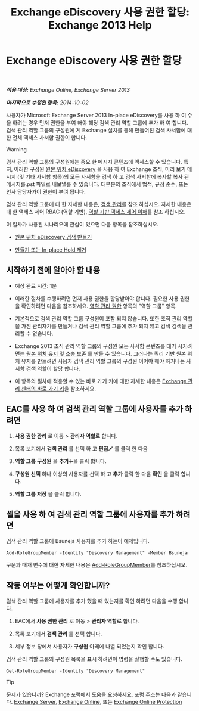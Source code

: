 ﻿---
title: 'Exchange eDiscovery 사용 권한 할당: Exchange 2013 Help'
TOCTitle: Exchange eDiscovery 사용 권한 할당
ms:assetid: 729e09d8-614b-431f-ae04-ae41fb4c628e
ms:mtpsurl: https://technet.microsoft.com/ko-kr/library/Dd298059(v=EXCHG.150)
ms:contentKeyID: 50483420
ms.date: 05/22/2018
mtps_version: v=EXCHG.150
ms.translationtype: MT
---

# Exchange eDiscovery 사용 권한 할당

 

_**적용 대상:** Exchange Online, Exchange Server 2013_

_**마지막으로 수정된 항목:** 2014-10-02_

사용자가 Microsoft Exchange Server 2013 In-place eDiscovery를 사용 하 여 수을 하려는 경우 먼저 권한을 부여 해야 해당 검색 관리 역할 그룹에 추가 하 여 합니다. 검색 관리 역할 그룹의 구성원에 게 Exchange 설치를 통해 만들어진 검색 사서함에 대 한 전체 액세스 사서함 권한이 합니다.


> [!WARNING]
> 검색 관리 역할 그룹의 구성원에는 중요 한 메시지 콘텐츠에 액세스할 수 있습니다. 특히, 이러한 구성원 <A href="in-place-ediscovery-exchange-2013-help.md">원본 위치 eDiscovery</A> 을 사용 하 여 Exchange 조직, 미리 보기 메시지 (및 기타 사서함 항목)의 모든 사서함을 검색 하 고 검색 사서함에 복사할 복사 된 메시지를.pst 파일로 내보낼를 수 있습니다. 대부분의 조직에서 법적, 규정 준수, 또는 인사 담당자가이 권한이 부여 됩니다.<BR>



검색 관리 역할 그룹에 대 한 자세한 내용은, [검색 관리](discovery-management-exchange-2013-help.md)를 참조 하십시오. 자세한 내용은 대 한 액세스 제어 RBAC (역할 기반), [역할 기반 액세스 제어 이해](understanding-role-based-access-control-exchange-2013-help.md)를 참조 하십시오.

이 절차가 사용된 시나리오에 관심이 있으면 다음 항목을 참조하십시오.

  - [원본 위치 eDiscovery 검색 만들기](create-an-in-place-ediscovery-search-exchange-2013-help.md)

  - [만들기 또는 In-place Hold 제거](create-or-remove-an-in-place-hold-exchange-2013-help.md)

## 시작하기 전에 알아야 할 내용

  - 예상 완료 시간: 1분

  - 이러한 절차를 수행하려면 먼저 사용 권한을 할당받아야 합니다. 필요한 사용 권한을 확인하려면 다음을 참조하세요. [역할 관리 권한](role-management-permissions-exchange-2013-help.md) 항목의 "역할 그룹" 항목.

  - 기본적으로 검색 관리 역할 그룹 구성원이 포함 되지 않습니다. 또한 조직 관리 역할을 가진 관리자가를 만들거나 검색 관리 역할 그룹에 추가 되지 않고 검색 검색을 관리할 수 없습니다.

  - Exchange 2013 조직 관리 역할 그룹의 구성원 모든 사서함 콘텐츠를 대기 시키려면는 [원본 위치 유지 및 소송 보존](in-place-hold-and-litigation-hold-exchange-2013-help.md) 를 만들 수 있습니다. 그러나는 쿼리 기반 원본 위치 유지를 만들려면 사용자 검색 관리 역할 그룹의 구성원 이어야 해야 하거나는 사서함 검색 역할이 할당 합니다.

  - 이 항목의 절차에 적용할 수 있는 바로 가기 키에 대한 자세한 내용은 [Exchange 관리 센터의 바로 가기 키](keyboard-shortcuts-in-the-exchange-admin-center-exchange-online-protection-help.md)을 참조하세요.

## EAC를 사용 하 여 검색 관리 역할 그룹에 사용자를 추가 하려면

1.  **사용 권한 관리** 로 이동 \> **관리자 역할로** 합니다.

2.  목록 보기에서 **검색 관리** 를 선택 하 고 **편집**![편집 아이콘](images/JJ218640.6f53ccb2-1f13-4c02-bea0-30690e6ea71d(EXCHG.150).gif "편집 아이콘") 를 클릭 한 다음

3.  **역할 그룹** **구성원** 을 **추가**![아이콘 추가](images/JJ218640.c1e75329-d6d7-4073-a27d-498590bbb558(EXCHG.150).gif "아이콘 추가")을 클릭 합니다.

4.  **구성원 선택** 하나 이상의 사용자를 선택 하 고 **추가** 클릭 한 다음 **확인** 을 클릭 합니다.

5.  **역할 그룹** **저장** 을 클릭 합니다.

## 셸을 사용 하 여 검색 관리 역할 그룹에 사용자를 추가 하려면

검색 관리 역할 그룹에 Bsuneja 사용자를 추가 하는이 예제입니다.

    Add-RoleGroupMember -Identity "Discovery Management" -Member Bsuneja

구문과 매개 변수에 대한 자세한 내용은 [Add-RoleGroupMember](https://technet.microsoft.com/ko-kr/library/dd638207\(v=exchg.150\))를 참조하십시오.

## 작동 여부는 어떻게 확인합니까?

검색 관리 역할 그룹에 사용자를 추가 했을 때 있는지를 확인 하려면 다음을 수행 합니다.

1.  EAC에서 **사용 권한 관리** 로 이동 \> **관리자 역할로** 합니다.

2.  목록 보기에서 **검색 관리** 를 선택 합니다.

3.  세부 정보 창에서 사용자가 **구성원** 아래에 나열 되었는지 확인 합니다.

검색 관리 역할 그룹의 구성원 목록을 표시 하려면이 명령을 실행할 수도 있습니다.

    Get-RoleGroupMember -Identity "Discovery Management"


> [!TIP]
> 문제가 있습니까? Exchange 포럼에서 도움을 요청하세요. 포럼 주소는 다음과 같습니다. <A href="https://go.microsoft.com/fwlink/p/?linkid=60612">Exchange Server</A>, <A href="https://go.microsoft.com/fwlink/p/?linkid=267542">Exchange Online</A>, 또는 <A href="https://go.microsoft.com/fwlink/p/?linkid=285351">Exchange Online Protection</A>


